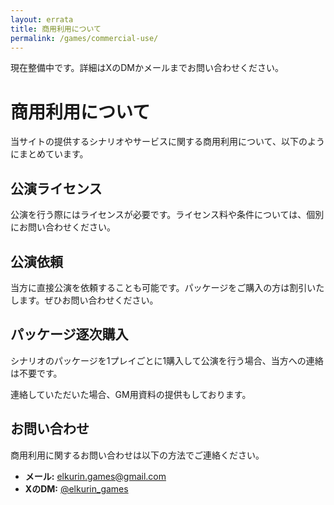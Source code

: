 ```yaml
---
layout: errata
title: 商用利用について
permalink: /games/commercial-use/
---
```


<div class="commercial-use-page">
  <div class="alert-button">
    <p
    class="alert-link">現在整備中です。詳細はXのDMかメールまでお問い合わせください。</p>
  </div>

  <h1>商用利用について</h1>
  <p>当サイトの提供するシナリオやサービスに関する商用利用について、以下のようにまとめています。</p>

  <!-- 公演ライセンス -->
  <section id="license">
    <h2>公演ライセンス</h2>
    <p>公演を行う際にはライセンスが必要です。ライセンス料や条件については、個別にお問い合わせください。</p>
  </section>

  <!-- 公演依頼 -->
  <section id="request">
    <h2>公演依頼</h2>
    <p>当方に直接公演を依頼することも可能です。パッケージをご購入の方は割引いたします。ぜひお問い合わせください。</p>
  </section>

  <!-- パッケージ逐次購入 -->
  <section id="purchase">
    <h2>パッケージ逐次購入</h2>
    <p>シナリオのパッケージを1プレイごとに1購入して公演を行う場合、当方への連絡は不要です。</p>
    <p>連絡していただいた場合、GM用資料の提供もしております。</p>
  </section>

  <!-- お問い合わせ -->
  <section id="contact">
    <h2>お問い合わせ</h2>
    <p>商用利用に関するお問い合わせは以下の方法でご連絡ください。</p>
    <ul>
      <li><strong>メール:</strong> <a href="mailto:elkurin.games@gmail.com">elkurin.games@gmail.com</a></li>
      <li><strong>XのDM:</strong> <a href="https://twitter.com/elkurin_games" target="_blank">@elkurin_games</a></li>
    </ul>
  </section>
</div>

